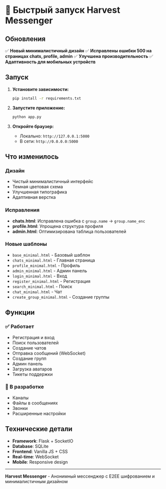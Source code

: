 # 🚀 Быстрый запуск Harvest Messenger

## Обновления
✅ **Новый минималистичный дизайн**
✅ **Исправлены ошибки 500 на страницах chats, profile, admin**
✅ **Улучшена производительность**
✅ **Адаптивность для мобильных устройств**

## Запуск

1. **Установите зависимости:**
   ```bash
   pip install -r requirements.txt
   ```

2. **Запустите приложение:**
   ```bash
   python app.py
   ```

3. **Откройте браузер:**
   - Локально: `http://127.0.0.1:5000`
   - В сети: `http://0.0.0.0:5000`

## Что изменилось

### Дизайн
- Чистый минималистичный интерфейс
- Темная цветовая схема
- Улучшенная типографика
- Адаптивная верстка

### Исправления
- **chats.html**: Исправлена ошибка с `group.name` → `group.name_enc`
- **profile.html**: Упрощена структура профиля
- **admin.html**: Оптимизирована таблица пользователей

### Новые шаблоны
- `base_minimal.html` - Базовый шаблон
- `chats_minimal.html` - Главная страница
- `profile_minimal.html` - Профиль
- `admin_minimal.html` - Админ панель
- `login_minimal.html` - Вход
- `register_minimal.html` - Регистрация
- `search_minimal.html` - Поиск
- `chat_minimal.html` - Чат
- `create_group_minimal.html` - Создание группы

## Функции

### ✅ Работает
- Регистрация и вход
- Поиск пользователей
- Создание чатов
- Отправка сообщений (WebSocket)
- Создание групп
- Админ панель
- Загрузка аватаров
- Тикеты поддержки

### 🔄 В разработке
- Каналы
- Файлы в сообщениях
- Звонки
- Расширенные настройки

## Технические детали

- **Framework**: Flask + SocketIO
- **Database**: SQLite
- **Frontend**: Vanilla JS + CSS
- **Real-time**: WebSocket
- **Mobile**: Responsive design

---

**Harvest Messenger** - Анонимный мессенджер с E2EE шифрованием и минималистичным дизайном